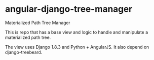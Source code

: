 # angular-django-tree-manager
Materialized Path Tree Manager

This is repo that has a base view and logic to handle and manipulate a materialized path tree. 

The view uses Django 1.8.3 and Python + AngularJS. It also depend on django-treebeard.

